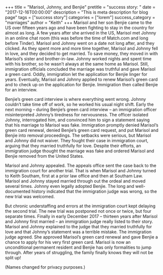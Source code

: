 +++
title = "Marisol, Johnny, and Benjie"
pretitle = "success story: "
date = "2017-12-16T00:00:00"
description = "This is meta description for blog page"
tags = ["success story"]
categories = ["lorem"]
success_category = "marriages"
author = "Keith"
+++
Marisol and her son Benjie came to the US over fifteen years ago and have been fighting to stay in the country for almost as long. A few years after she arrived in the US, Marisol met Johnny in an online chat room (this was before the time of Match.com and long before Tinder). Marisol and Johnny went on a date not long after, and they clicked. As they spent more and more time together, Marisol and Johnny fell in love, and they decided to get married. To save money, they moved in with Marisol’s sister and brother-in-law. Johnny worked nights and spent time with his brother, so he wasn’t always at the same home as Marisol. Still, immigration officials concluded the marriage was truthful and gave Marisol a green card. Oddly, immigration let the application for Benjie linger for years. Eventually, Marisol and Johnny applied to renew Marisol’s green card and to check up on the application for Benjie. Immigration then called Benjie for an interview.

Benjie’s green card interview is where everything went wrong. Johnny couldn’t take time off of work, so he worked his usual night shift. Early the next morning – during Benjie’s green card interview – an immigration officer misinterpreted Johnny’s tiredness for nervousness. The officer isolated Johnny, interrogated him, and convinced him to sign a statement saying that his marriage to Marisol was fake. Immigration promptly denied Marisol’s green card renewal, denied Benjie’s green card request, and put Marisol and Benjie into removal proceedings. The setbacks were serious, but Marisol and Johnny did not waiver. They fought their case in immigration court, arguing that they married truthfully for love. Despite their efforts, an immigration judge thought the marriage was fake and ordered Marisol and Benjie removed from the United States.

Marisol and Johnny appealed. The appeals office sent the case back to the immigration court for another trial. That is when Marisol and Johnny turned to Keith Southam, first at a prior law office and then at Southam Law. Marisol and Johnny stayed married through out the ordeal and moved several times. Johnny even legally adopted Benjie. The long and well-documented history indicated that the immigration judge was wrong, so the new trial was welcomed.

But chronic understaffing and errors at the immigration court kept delaying the second trial. The new trial was postponed not once or twice, but four separate times. Finally in early December 2017 – thirteen years after Marisol and Johnny first married – an immigration judge really listed to their story. Marisol and Johnny explained to the judge that they married truthfully for love and that Johnny’s statement was a terrible mistake. The immigration judge agreed. She approved Marisol’s green card renewal and gave Benjie a chance to apply for his very first green card. Marisol is now an unconditional permanent resident and Benjie has only formalities to jump through. After years of struggling, the family finally knows they will not be split up!

(Names changed for privacy purposes.)
